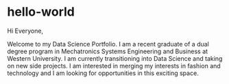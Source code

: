 # hello-world

Hi Everyone,

Welcome to my Data Science Portfolio.
I am a recent graduate of a dual degree program in Mechatronics Systems Engineering and Business at Western University. 
I am currently transitioning into Data Science and taking on new side projects. I am interested in merging my interests in fashion and technology and I am looking for opportunities in this exciting space. 


